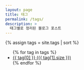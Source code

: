 ```yaml
---
layout: page
title: 태그
permalink: /tags/
description: >
  태그별로 정리된 블로그 포스트
---
```


{% assign tags = site.tags | sort %}
<ul>
{% for tag in tags %}
  <li>
    <a href="{{ site.baseurl }}/tag/{{ tag[0] | slugify }}/">
      {{ tag[0] }} ({{ tag[1].size }})
    </a>
  </li>
{% endfor %}
</ul>
